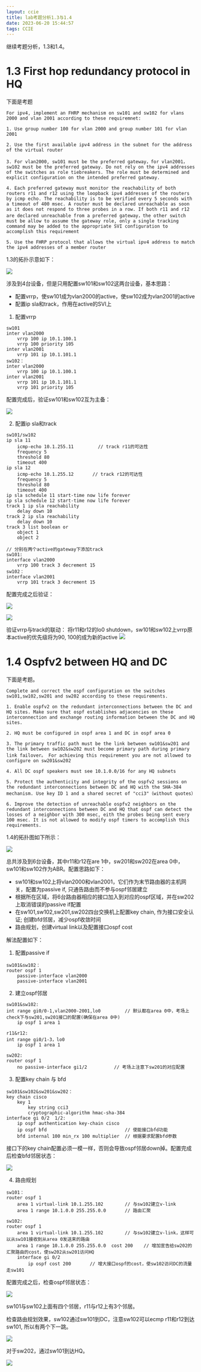```yaml
---
layout: ccie
title: lab考题分析1.3与1.4
date: 2023-06-20 15:44:57
tags: CCIE
---
```


继续考题分析，1.3和1.4。
<!--more-->

# 1.3 First hop redundancy protocol in HQ
下面是考题
```
For ipv4, implement an FHRP mechanism on sw101 and sw102 for vlans 2000 and vlan 2001 according to these requiremnet:

1. Use group number 100 for vlan 2000 and group number 101 for vlan 2001

2. Use the first available ipv4 address in the subnet for the address of the virtual router

3. For vlan2000, sw101 must be the preferred gateway，for vlan2001，sw102 must be the preferred gateway. Do not rely on the ipv4 addresses of the switches as role tiebreakers. The role must be determined and explicit configuration on the intended preferred gateway.

4. Each preferred gateway must monitor the reachability of both routers r11 and r12 using the loopback ipv4 addresses of the routers by icmp echo. The reachability is to be verified every 5 seconds with a timeout of 400 msec. A router must be declared unreachable as soon as it does not respond to three probes in a row. If both r11 and r12 are declared unreachable from a preferred gateway，the other switch must be allow to assume the gateway role, only a single tracking command may be added to the appropriate SVI configuration to accomplish this requirement

5. Use the FHRP protocol that allows the virtual ipv4 address to match the ipv4 addresses of a member router
```

1.3的拓扑示意如下：

![](https://rancho333.github.io/pictures/lab_1.3.png)

涉及到4台设备，但是只用配置sw101和sw102这两台设备，基本思路：
- 配置vrrp，使sw101成为vlan2000的active，使sw102成为vlan2001的active
- 配置ip sla和track，作用在active的SVI上

1. 配置vrrp
```
sw101
inter vlan2000
    vrrp 100 ip 10.1.100.1
    vrrp 100 priority 105
inter vlan2001
    vrrp 101 ip 10.1.101.1
sw102：
inter vlan2000
    vrrp 100 ip 10.1.100.1
inter vlan2001
    vrrp 101 ip 10.1.101.1
    vrrp 101 priority 105
```
配置完成后，验证sw101和sw102互为主备：

![](https://rancho333.github.io/pictures/lab_1.3_vrrp.png)

2. 配置ip sla和track
```
sw101/sw102
ip sla 11
    icmp-echo 10.1.255.11         // track r11的可达性
    frequency 5
    threshold 80
    timeout 400
ip sla 12
    icmp-echo 10.1.255.12       // track r12的可达性
    frequency 5
    threshold 80
    timeout 400
ip sla schedule 11 start-time now life forever
ip sla schedule 12 start-time now life forever
track 1 ip sla reachability
    delay down 10
track 2 ip sla reachability
    delay down 10
track 3 list boolean or
    object 1
    object 2

// 分别在两个active的gateway下添加track
sw101:
interface vlan2000             
    vrrp 100 track 3 decrement 15
sw102：
interface vlan2001
    vrrp 101 track 3 decrement 15
```
配置完成之后验证：

![](https://rancho333.github.io/pictures/lab_1.3_sla.png)

![](https://rancho333.github.io/pictures/lab_1.3_track.png)

验证vrrp与track的联动：
将r11和r12的lo0 shutdown，sw101和sw102上vrrp原本active的优先级将为90, 100的成为新的active
![](https://rancho333.github.io/pictures/lab_1.3_track_verify.png)


# 1.4 Ospfv2 between HQ and DC

下面是考题。

```
Complete and correct the ospf configuration on the switches sw101,sw102,sw201 and sw202 according to these requirements.

1. Enable ospfv2 on the redundant interconnections between the DC and HQ sites. Make sure that ospf establishes adjacencies on these interconnection and exchange routing information between the DC and HQ sites.

2. HQ must be configured in ospf area 1 and DC in ospf area 0

3. The primary traffic path must be the link between sw101&sw201 and the link between sw102&sw202 must become primary path during primary link failover。 For achieving this requirement you are not allowed to configure on sw201&sw202

4. All DC ospf speakers must see 10.1.0.0/16 for any HQ subnets

5. Protect the authenticity and integrity of the ospfv2 sessions on the redundant interconnections between DC and HQ with the SHA-384 mechanism. Use key ID 1 and a shared secret of "cci3"（without quotes）

6. Improve the detection of unreachable ospfv2 neighbors on the redundant interconnections between DC and HQ that ospf can detect the losses of a neighbor with 300 msec, eith the probes being sent every 100 msec. It is not allowed to modify ospf timers to accomplish this requirements.
```  

1.4的拓扑图如下所示：

![](https://rancho333.github.io/pictures/lab_1.4.png)

总共涉及到6台设备，其中r11和r12在are 1中，sw201和sw202在area 0中，sw101和sw102作为ABR。配置思路如下：
- sw101和sw102上将vlan2000和vlan2001，它们作为末节路由器的主机网关，配置为passive if, 只通告路由而不参与ospf邻居建立
- 根据所在区域，将6台路由器相应的接口加入到对应的ospf区域，并在sw202上取消错误的passive if配置
- 在sw101,sw102,sw201,sw202四台交换机上配置key chain, 作为接口安全认证; 创建bfd邻居，减少ospf收敛时间
- 路由规划，创建virtual link以及配置接口ospf cost

解法配置如下：

1. 配置passive if
```
sw101&sw102：
router ospf 1
    passive-interface vlan2000
    passive-interface vlan2001
```

2. 建立ospf邻居
```
sw101&sw102:
int range gi0/0-1,vlan2000-2001,lo0         // 默认都在area 0中，考场上check下与sw201,sw201接口的配置(确保在area 0中)
    ip ospf 1 area 1

r11&r12:
int range gi0/1-3，lo0
    ip ospf 1 area 1

sw202:
router ospf 1
    no passive-interface gi1/2          // 考场上注意下sw201的对应配置
```

3. 配置key chain 与 bfd
```
sw101&sw102&sw201&sw202：
key chain cisco
    key 1
        key string cci3
        cryptographic-algorithm hmac-sha-384     
interface gi 0/2  1/2:
    ip ospf authentication key-chain cisco
    ip ospf bfd                             // 使能接口bfd功能
    bfd internal 100 min_rx 100 multiplier  // 根据要求配置bfd参数
```
接口下的key chain配置必须一模一样，否则会导致ospf邻居down掉。配置完成后检查bfd邻居状态：

![](https://rancho333.github.io/pictures/lab_1.4_bfd.png)

4. 路由规划
```
sw101：
router ospf 1
    area 1 virtual-link 10.1.255.102        // 与sw102建立v-link
    area 1 range 10.1.0.0 255.255.0.0       // 路由汇聚

sw102:
router ospf 1
    area 1 virtual-link 10.1.255.102        // 与sw102建立v-link，这样可以从sw101接收到从area 0发送来的路由
    area 1 range 10.1.0.0 255.255.0.0  cost 200    // 增加宣告给sw202的汇聚路由的cost，使sw202从sw201访问HQ
    interface gi 0/2
        ip ospf cost 200       // 增大接口ospf的cost，使sw102访问DC的流量走sw101
```

配置完成之后，检查ospf邻居状态：

![](https://rancho333.github.io/pictures/lab_1.4_ospf.png)

sw101与sw102上面有四个邻居，r11与r12上有3个邻居。

检查路由规划效果，sw102通过sw101到DC，注意sw102可以ecmp r11和r12到达sw101, 所以有两个下一跳。

![](https://rancho333.github.io/pictures/lab_1.4_ospf_route.png)

对于sw202，通过sw101到达HQ。

![](https://rancho333.github.io/pictures/lab_1.4_ospf_route_2.png)